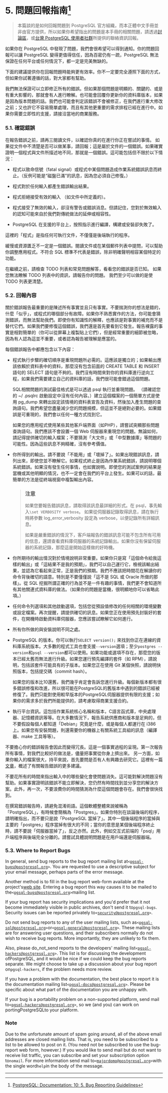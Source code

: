 # 5. 問題回報指南[^1]

> 本篇談的是如何回報問題到 PostgreSQL 官方組織，而本正體中文手冊並非由官方提供，所以如果你希望指出的問題是本手冊的相關問題，請透過[討論區](https://www.gitbook.com/book/pgsql-tw/documents/discussions)，或[台灣 PostgreSQL 使用者社群](https://pgsql-tw.github.io/)所提供的聯絡資訊回報。

如果你在 PostgreSQL 中發現了問題，我們會很希望可以得到通知。你的問題回報可以讓 PostgreSQL 變得更值得信任，因為百密仍有一疏，PostgreSQL 無法保證在任何平台或任何情況下，都一定是完美無缺的。

下面的建議提供你在回報問題時能夠更有效率。你不一定要完全遵照下面的方式，但如果你試著遵循的話，對大家都有幫助。

我們無法保證可以立即修正所有的錯誤。但如果那個問題是明顯的、關鍵的、或是有重大影響的，那就會有人進行瞭解。也可能會回覆你更新你的資料庫版本，如果是因為版本問題的話。我們也可能會判定該錯誤不會被修正，在我們進行重大修改之前；又也許它不容易簡單處理，而且有其他更重要的需求排程已經在進行中。如果你需要立即性的支援，請接洽當地的商業服務。

### 5.1. 確認錯誤

在報告錯誤之前，請再三閱讀文件，以確認你真的在進行你正在嘗試的事情。 如果從文件中不清楚是否可以做某事，請回報；這是屬於文件的一個錯誤。如果確實證明一個程式與文件所描述地不同，那就是一個錯誤。這可能包括但不限於以下情況：

* 程式以致命信號（fatal signal）或程式中某個問題造成作業系統錯誤訊息而終止。（反例可能是“磁盤已滿”的訊息，因為您必須自己修復。）

* 程式對於任何輸入都產生錯誤輸出結果。

* 程式拒絕接受有效的輸入 （如文件中所定義的）。

* 程式接受了無效的輸入，卻沒有警告或錯誤消息。但請記住，您對於無效輸入的認知可能來自於我們對傳統做法的延伸或相容性。

* PostgreSQL 在支援的平台上，按照指示進行編譯，構建或安裝卻失敗了。

這裡的「程式」是指任何可執行文件，不僅僅是後端執行的程序。

緩慢或資源匱乏不一定是一個錯誤。閱讀文件或在某個郵件列表中提問，可以幫助你調整應用程式。不符合 SQL 標準不代表是錯誤，除非明確聲明相容某個特定的功能。

在繼續之前，請檢查 TODO 列表和常見問題解答，看看您的錯誤是否已知。 如果您無法瞭解 TODO 列表中的資訊，請報告你的問題。 我們至少可以做的是使 TODO 列表更清楚。

### 5.2. 回報內容

關於錯誤報告最重要的是陳述所有事實並且只有事實。不要揣測你的想法是錯的，什麼「似乎」，或程式的哪個部分有故障。如果你不熟悉實作的方法，你可能會猜測錯誤，而無法幫助我們。即使你有知識性的解釋，也應該是對事實的補充而不是替代它們。如果我們要修復這個錯誤，我們還是首先要看到它發生。報告裸露的事實是相對簡單的（你可以從屏幕上複製貼上它們），但是經常重要的細節被忽略，因為有人認為這並不重要，或者認為報告被理解是應當的。

每個錯誤報告中都應包含以下內容：

* 程式執行步驟的確切順序是重現問題所必需的。這應該是獨立的；如果輸出應該依賴於資料表中的資料，那麼沒有包含前面的 CREATE TABLE 和 INSERT 語句的 SELECT 語句是不夠的。我們沒有時間來對你的資料庫進行逆向工程，如果我們需要建立自己的資料庫的話，我們很可能會錯過這個問題。

  SQL相關問題的測試最佳格式是可以透過 psql 執行並重現問題。 （請確認您的 ~/ .psqlrc 啟動設定中沒有任何內容。）建立這個檔案的一個簡單方式是使用 pg\_dump 來轉出設定該情境的資料表宣告及資料，然後加入產生問題的查詢語句。我們希望您盡量減少您的問題規模，但這並不是絕對必要的。如果錯誤是可重現的，我們會以任何一種方式找到它。

  如果您的應用程式使用某些其他客戶端界面（如PHP），請嘗試突顯那些問題查詢語句。我們應該不會設置一個 Web 伺服器來重現您的問題。無論如何，請記得提供確切的輸入檔案；不要猜測「大文件」或「中型數據庫」等問題的可能性。因為這些訊息不夠精確，沒有參考價值。

* 你所得到的輸出。請不要說「不能用」或「壞掉了」。如果出現錯誤訊息，請列出來，即使您並不瞭解它。如果程式終止是因為作業系統錯誤，請說明哪個系統錯誤。如果沒有發生任何事情，也如實說明。即使您的測試案例的結果是當機或其他明顯的情況，也不一定會在我們的平台上發生。如果可以的話，最簡單的方法是從終端視窗中複製輸出內容。

  > ### 注意
  >
  > 如果您要報告錯誤訊息，請取得該訊息最詳細的形式。在 psql，事先輸入`\set VERBOSITY verbose`。 如果從伺服器記錄取得訊息，請在執行時將參數 log\_error\_verbosity 設定為 verbose，以便記錄所有詳細訊息。
  >
  > 如果是嚴重錯誤的情況下，客戶端報告的錯誤訊息可能不包含所有可用的信息，還請查看資料庫伺服器的系統記錄輸出。如果你沒有保留伺服器的系統記錄，那麼這是開始這樣做的好時機。

* 你所期待的輸出情況對於情境說明非常重要。如果你只是寫「這個命令給我這樣的輸出」或「這結果不是我的預期」，我們可以自己運行它，檢視該輸出結果，並認為它看起來正常，正是我們的預期。我們不應該把時間花在解讀你的命令背後確切的語意。特別是不要僅僅說「這不是 SQL 或 Oracle 所做的那樣」。從 SQL 挖掘所謂正確的行為並不是一件有趣的事情，我們更不會知道所有其他關連式資料庫的做法。（如果你的問題是當機，很明顯地你可以省略此項。）

* 任何命令列選項和其他啟動選項，包括您從預設值修改的任何相關的環境變數或設定檔案。再次提醒，請提供確切的訊息。如果您正在使用預先封裝好的套件，在開機時啟動資料庫伺服器，您應該嘗試瞭解它如何進行。

* 所有你所做的與安裝說明不同之處。

* PostgreSQL 的版本。你可以執行`SELECT version();` 來找到你正在連線的資料庫系統版本。大多數的程式工具也會支援`--version`選項；至少`postgres --version`和`psql --version`都可以使用。如果功能或選項不存在，那麼您的版本已經太舊而無法進行升級。如果您運行預先編譯的套件（如 RPM），請說明，包括該套件可能具有的子版本。如果您正在使用 Git 某個快照，請說明快照版本，包括提交碼（commit hash）。

  如果您的版本比10還舊，我們幾乎肯定會告訴您進行升級。每個新版本都有很多錯誤修復和改進，所以很可能在PostgreSQL的舊版本中遇到的錯誤已經被修復了。我們只能對使用較早版本的PostgreSQL伺服器提供有限的支援；如果你的需求多於我們所能提供的，請考慮取得商業支援合約。

* 執行平台資訊。這包括作業系統核心名稱和版本，C語言函式庫，中央處理器、記憶體資訊等等。在大多數情況下，報告系統供應商和版本是足夠的，但不要假設每個人都知道「Debian」究竟是什麼，或是每個人都運行在 i386 上。如果您有安裝問題，則還需要你的機器上有關系統工具組的訊息（編譯器、make 工具等等）。

不要擔心你的錯誤報告會因此而變得冗長。這是一個事實過程的呈現。第一次報告所有事情，對我們比較好的做法是，儘量把事實從你身上擠出來。 另一方面，如果你輸入的檔案很大，持平來說，首先要問是否有人有興趣去研究它。這裡有一篇[文章](http://www.chiark.greenend.org.uk/~sgtatham/bugs.html)，概述了有關報告錯誤的更多建議。

不要花所有的時間來指出輸入中的哪些變化會使問題消失。這可能對解決問題沒有幫助。如果事實證明該錯誤不能立即解決，您仍然有時間找到並分享您的解決方案。此外，再一次，不要浪費你的時間猜測為什麼這個問題會存在。我們會很快找到。

在撰寫錯誤報告時，請避免混淆術語。這個軟體整體來說被稱為「PostgreSQL」，有時候會簡稱為「Postgres」。如果你特別在談論後端的程序，請明確指出，而不要只是說「PostgreSQL 當掉了」。其中一個後端程序的當掉與主要的「postgres」程序當掉有很大的不同；當你的意思是某個後端程序終止時，請不要說「伺服器當掉了」，反之亦然。此外，例如交互式前端的「psql」用戶端程序與後端完全分離的。請嘗試具體說明問題是在用戶端還是伺服器端。

### 5.3. Where to Report Bugs

In general, send bug reports to the bug report mailing list at`<`[`pgsql-bugs@postgresql.org`](mailto:pgsql-bugs@postgresql.org)`>`. You are requested to use a descriptive subject for your email message, perhaps parts of the error message.

Another method is to fill in the bug report web-form available at the project's[web site](http://www.postgresql.org/). Entering a bug report this way causes it to be mailed to the`<`[`pgsql-bugs@postgresql.org`](mailto:pgsql-bugs@postgresql.org)`>`mailing list.

If your bug report has security implications and you'd prefer that it not become immediately visible in public archives, don't send it to`pgsql-bugs`. Security issues can be reported privately to`<`[`security@postgresql.org`](mailto:security@postgresql.org)`>`.

Do not send bug reports to any of the user mailing lists, such as`<`[`pgsql-sql@postgresql.org`](mailto:pgsql-sql@postgresql.org)`>`or`<`[`pgsql-general@postgresql.org`](mailto:pgsql-general@postgresql.org)`>`. These mailing lists are for answering user questions, and their subscribers normally do not wish to receive bug reports. More importantly, they are unlikely to fix them.

Also, please do\_not\_send reports to the developers' mailing list`<`[`pgsql-hackers@postgresql.org`](mailto:pgsql-hackers@postgresql.org)`>`. This list is for discussing the development ofPostgreSQL, and it would be nice if we could keep the bug reports separate. We might choose to take up a discussion about your bug report on`pgsql-hackers`, if the problem needs more review.

If you have a problem with the documentation, the best place to report it is the documentation mailing list`<`[`pgsql-docs@postgresql.org`](mailto:pgsql-docs@postgresql.org)`>`. Please be specific about what part of the documentation you are unhappy with.

If your bug is a portability problem on a non-supported platform, send mail to`<`[`pgsql-hackers@postgresql.org`](mailto:pgsql-hackers@postgresql.org)`>`, so we \(and you\) can work on portingPostgreSQLto your platform.

### Note

Due to the unfortunate amount of spam going around, all of the above email addresses are closed mailing lists. That is, you need to be subscribed to a list to be allowed to post on it. \(You need not be subscribed to use the bug-report web form, however.\) If you would like to send mail but do not want to receive list traffic, you can subscribe and set your subscription option to`nomail`. For more information send mail to`<`[`majordomo@postgresql.org`](mailto:majordomo@postgresql.org)`>`with the single word`help`in the body of the message.

---

[^1]: [PostgreSQL: Documentation: 10: 5. Bug Reporting Guidelines](https://www.postgresql.org/docs/10/static/bug-reporting.html)

